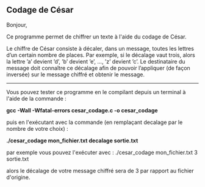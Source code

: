 Codage de César
--------------------------------------

Bonjour, 

Ce programme permet de chiffrer un texte à l'aide du codage de César.

Le chiffre de César consiste à décaler, dans un message, toutes les lettres d’un certain nombre de
places. Par exemple, si le décalage vaut trois, alors la lettre ’a’ devient ’d’, ’b’ devient ’e’, ..., ’z’ devient
’c’. Le destinataire du message doit connaître ce décalage afin de pouvoir l’appliquer (de façon inversée)
sur le message chiffré et obtenir le message.
_________________________________________________________________________________________
Vous pouvez tester ce programme en le compilant depuis un terminal à l'aide de la commande :

**gcc -Wall -Wfatal-errors cesar_codage.c -o cesar_codage**

puis en l'exécutant avec la commande (en remplaçant decalage par le nombre de votre choix) :

**./cesar_codage mon_fichier.txt decalage sortie.txt**

par exemple vous pouvez l'exécuter avec : ./cesar_codage mon_fichier.txt 3 sortie.txt

alors le décalage de votre message chiffré sera de 3 par rapport au fichier d'origine.
